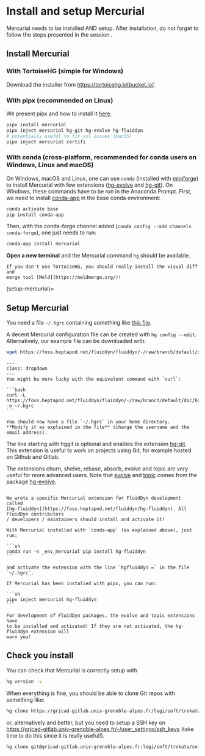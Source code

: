 # Install and setup Mercurial

Mercurial needs to be installed AND setup. After installation, do not forget to follow the steps presented in the session [](#setup-mercurial).

## Install Mercurial

### With TortoiseHG (simple for Windows)

Download the installer from <https://tortoisehg.bitbucket.io/>.

### With pipx (recommended on Linux)

We present pipx and how to install it [here](../setup-apps.md).

```sh
pipx install mercurial
pipx inject mercurial hg-git hg-evolve hg-fluiddyn
# potentially useful to fix ssl issues (macOS)
pipx inject mercurial certifi
```

### With conda (cross-platform, recommended for conda users on Windows, Linux and macOS)

On Windows, macOS and Linux, one can use `conda` (installed with
[miniforge](https://github.com/conda-forge/miniforge)) to install Mercurial with
few extensions ([hg-evolve](https://pypi.org/project/hg-evolve) and
[hg-git](https://pypi.org/project/hg-git)). On Windows, these commands have to be run in the
Anaconda Prompt. First, we need to install
[conda-app](https://pypi.org/project/conda-app) in the base conda environment:

```sh
conda activate base
pip install conda-app
```

Then, with the conda-forge channel added (`conda config --add channels conda-forge`), one
just needs to run:

```sh
conda-app install mercurial
```

**Open a new terminal** and the Mercurial command `hg` should be available.

```{note}
If you don't use TortoiseHG, you should really install the visual diff and
merge tool [Meld](https://meldmerge.org/)!
```

(setup-mercurial)=
## Setup Mercurial

You need a file `~/.hgrc` containing something like
[this file](https://foss.heptapod.net/fluiddyn/fluiddyn/-/raw/branch/default/doc/hgrc).

A decent Mercurial configuration file can be created with `hg config --edit`. Alternatively, our example file can be downloaded with:

```sh
wget https://foss.heptapod.net/fluiddyn/fluiddyn/-/raw/branch/default/doc/hgrc -O ~/.hgrc
```

````{admonition} Command wget not found?
---
class: dropdown
---
You might be more lucky with the equivalent command with `curl`:

```bash
curl -L https://foss.heptapod.net/fluiddyn/fluiddyn/-/raw/branch/default/doc/hgrc -o ~/.hgrc
```
````

```{warning}
You should now have a file `~/.hgrc` in your home directory.
**Modify it as explained in the file** (change the username and the email address).
```

The line starting with hggit is optional and enables the extension
[hg-git](https://pypi.org/project/hg-git). This extension is useful to work on projects using
Git, for example hosted on Github and Gitlab.

The extensions churn, shelve, rebase, absorb, evolve and topic are very useful for more
advanced users. Note that [evolve](https://www.mercurial-scm.org/doc/evolution/) and
[topic](https://www.mercurial-scm.org/doc/evolution/tutorials/topic-tutorial.html) comes
from the package [hg-evolve](https://pypi.org/project/hg-evolve).

````{warning}

We wrote a specific Mercurial extension for FluidDyn development called
[hg-fluiddyn](https://foss.heptapod.net/fluiddyn/hg-fluiddyn). All FluidDyn contributors
/ developers / maintainers should install and activate it!

With Mercurial installed with `conda-app` (as explained above), just run:

```sh
conda run -n _env_mercurial pip install hg-fluiddyn
```

and activate the extension with the line `hgfluiddyn =` in the file `~/.hgrc`.

If Mercurial has been installed with pipx, you can run:

```sh
pipx inject mercurial hg-fluiddyn
```

````

```{warning}
For development of FluidDyn packages, the evolve and topic extensions have
to be installed and activated! If they are not activated, the hg-fluiddyn extension will
warn you!
```

## Check you install

You can check that Mercurial is correctly setup with

```sh
hg version -v
```

When everything is fine, you should be able to clone Git repos with something like:

```sh
hg clone https://gricad-gitlab.univ-grenoble-alpes.fr/legi/soft/trokata/softsync-python-debian11.git
```

or, alternatively and better, but you need to setup a SSH key on
<https://gricad-gitlab.univ-grenoble-alpes.fr/-/user_settings/ssh_keys> (take time to do
this since it is really useful!).

```sh
hg clone git@gricad-gitlab.univ-grenoble-alpes.fr:legi/soft/trokata/softsync-python-debian11.git
```
